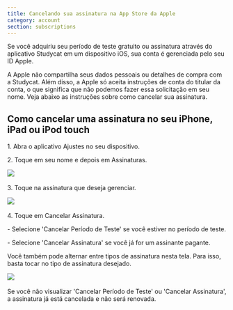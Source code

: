 ```yaml
---
title: Cancelando sua assinatura na App Store da Apple
category: account
section: subscriptions
---
```

Se você adquiriu seu período de teste gratuito ou assinatura através do aplicativo Studycat em um dispositivo iOS, sua conta é gerenciada pelo seu ID Apple.

A Apple não compartilha seus dados pessoais ou detalhes de compra com a Studycat. Além disso, a Apple só aceita instruções de conta do titular da conta, o que significa que não podemos fazer essa solicitação em seu nome. Veja abaixo as instruções sobre como cancelar sua assinatura.

## Como cancelar uma assinatura no seu iPhone, iPad ou iPod touch

1\. Abra o aplicativo Ajustes no seu dispositivo.

2\. Toque em seu nome e depois em Assinaturas.

​![](/attachments/token/nCIncCXCjZuIPV648xYt0lib3/?name=apple_settings_subscriptions_01.PNG.png)​

3\. Toque na assinatura que deseja gerenciar.

​![](/attachments/token/snrsdRNd9mcFLX6QtMUDNOy3y/?name=apple_device-settings_subscriptions_01.PNG)​

4\. Toque em Cancelar Assinatura.

\- Selecione 'Cancelar Período de Teste' se você estiver no período de teste.

\- Selecione 'Cancelar Assinatura' se você já for um assinante pagante.

Você também pode alternar entre tipos de assinatura nesta tela. Para isso, basta tocar no tipo de assinatura desejado.

​![](/attachments/token/dSyv3ALuqCzNu7Rx7JG3JzBWr/?name=apple_device-settings_subscriptions_02.PNG)​

Se você não visualizar 'Cancelar Período de Teste' ou 'Cancelar Assinatura', a assinatura já está cancelada e não será renovada.